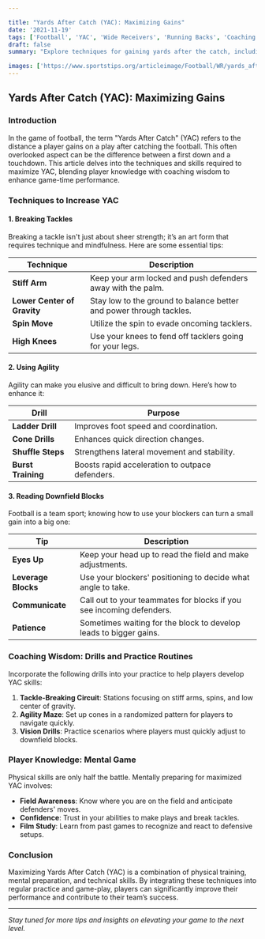 ```yaml
---

title: "Yards After Catch (YAC): Maximizing Gains"
date: '2021-11-19'
tags: ['Football', 'YAC', 'Wide Receivers', 'Running Backs', 'Coaching', 'Skills Development', 'Agility', 'Tackling', 'Offense']
draft: false
summary: "Explore techniques for gaining yards after the catch, including breaking tackles, using agility, and reading downfield blocks."

images: ['https://www.sportstips.org/articleimage/Football/WR/yards_after_catch_yac_maximizing_gains.webp']
---
```


## Yards After Catch (YAC): Maximizing Gains

### Introduction

In the game of football, the term "Yards After Catch" (YAC) refers to the distance a player gains on a play after catching the football. This often overlooked aspect can be the difference between a first down and a touchdown. This article delves into the techniques and skills required to maximize YAC, blending player knowledge with coaching wisdom to enhance game-time performance.

### Techniques to Increase YAC

#### 1. Breaking Tackles

Breaking a tackle isn't just about sheer strength; it’s an art form that requires technique and mindfulness. Here are some essential tips:

| Technique       | Description                                              |
|-----------------|----------------------------------------------------------|
| **Stiff Arm**   | Keep your arm locked and push defenders away with the palm.|
| **Lower Center of Gravity** | Stay low to the ground to balance better and power through tackles.|
| **Spin Move**   | Utilize the spin to evade oncoming tacklers.              |
| **High Knees**  | Use your knees to fend off tacklers going for your legs.  |

#### 2. Using Agility

Agility can make you elusive and difficult to bring down. Here’s how to enhance it:

| Drill                  | Purpose                                                     |
|------------------------|-------------------------------------------------------------|
| **Ladder Drill**       | Improves foot speed and coordination.                       |
| **Cone Drills**        | Enhances quick direction changes.                           |
| **Shuffle Steps**      | Strengthens lateral movement and stability.                  |
| **Burst Training**     | Boosts rapid acceleration to outpace defenders.             |

#### 3. Reading Downfield Blocks

Football is a team sport; knowing how to use your blockers can turn a small gain into a big one:

| Tip                                | Description                                                                 |
|------------------------------------|-----------------------------------------------------------------------------|
| **Eyes Up**                        | Keep your head up to read the field and make adjustments.                   |
| **Leverage Blocks**                | Use your blockers' positioning to decide what angle to take.                |
| **Communicate**                    | Call out to your teammates for blocks if you see incoming defenders.         |
| **Patience**                       | Sometimes waiting for the block to develop leads to bigger gains.           |

### Coaching Wisdom: Drills and Practice Routines

Incorporate the following drills into your practice to help players develop YAC skills:

1. **Tackle-Breaking Circuit**: Stations focusing on stiff arms, spins, and low center of gravity.
2. **Agility Maze**: Set up cones in a randomized pattern for players to navigate quickly.
3. **Vision Drills**: Practice scenarios where players must quickly adjust to downfield blocks.

### Player Knowledge: Mental Game

Physical skills are only half the battle. Mentally preparing for maximized YAC involves:

- **Field Awareness**: Know where you are on the field and anticipate defenders' moves.
- **Confidence**: Trust in your abilities to make plays and break tackles.
- **Film Study**: Learn from past games to recognize and react to defensive setups.

### Conclusion

Maximizing Yards After Catch (YAC) is a combination of physical training, mental preparation, and technical skills. By integrating these techniques into regular practice and game-play, players can significantly improve their performance and contribute to their team’s success.

---

*Stay tuned for more tips and insights on elevating your game to the next level.*
```